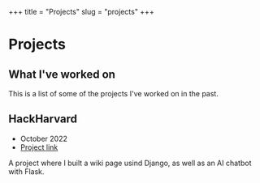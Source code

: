 +++
title = "Projects"
slug = "projects"
+++

# Projects

## What I've worked on

This is a list of some of the projects I've worked on in the past.

## HackHarvard

* October 2022
* [Project link](https://github.com/pbrowne011/HackHarvard)

A project where I built a wiki page usind Django, as well as an AI chatbot with Flask.